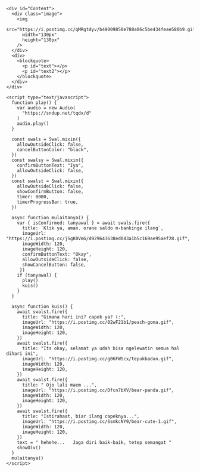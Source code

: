 <html>
  <meta charset="UTF-8" /><meta
    content="width=device-width, initial-scale=1, user-scalable=1, minimum-scale=1, maximum-scale=5"
    name="viewport"
  /><meta content="IE=edge" http-equiv="X-UA-Compatible" />
  <link rel="preconnect" href="https://fonts.googleapis.com" /><link
    rel="preconnect"
    href="https://fonts.gstatic.com"
    crossorigin
  /><link
    href="https://fonts.googleapis.com/css2?family=Quicksand&display=swap"
    rel="stylesheet"
  />
  <script src="https://cdn.jsdelivr.net/npm/sweetalert2@11.0.19/dist/sweetalert2.all.min.js"></script>
  <link
    href="https://hanyauntukmu.likeadream.repl.co/style.css"
    rel="stylesheet"
    type="text/css"
  />
  <script src="https://hanyauntukmu.likeadream.repl.co/script.js"></script>
  <head> 
    <title> Hello :D</title>
  </head>
  <style>
    body {
      background-image: url(https://i.postimg.cc/j58XQNy3/starry-sky-shine-night-blue-wallpaper-preview.jpg);
      background-repeat: no-repeat;
      background-size: cover;
      background-position-y: bottom;
    }
    body::before {
      content: "" !important;
      color: transparent !important;
    }
  </style>
  <body>
    <div id="bodyblur">
      <!-- <img
        src="https://i.postimg.cc/j58XQNy3/starry-sky-shine-night-blue-wallpaper-preview.jpg"
        width="100%"
        height="100%"
      /> -->
    </div>

    <div id="Content">
      <div class="image">
        <img
          src="https://i.postimg.cc/qMRgtdyv/b49009850e788a06c5be434feae580b9.gif"
          width="130px"
          height="130px"
        />
      </div>
      <div>
        <blockquote>
          <p id="text"></p>
          <p id="text2"></p>
        </blockquote>
      </div>
    </div>

    <script type="text/javascript">
      function play() {
        var audio = new Audio(
          "https://sndup.net/tqdx/d"
        )
        audio.play()
      }

      const swals = Swal.mixin({
        allowOutsideClick: false,
        cancelButtonColor: "black",
      })
      const swalsy = Swal.mixin({
        confirmButtonText: "Iya",
        allowOutsideClick: false,
      })
      const swalst = Swal.mixin({
        allowOutsideClick: false,
        showConfirmButton: false,
        timer: 8000,
        timerProgressBar: true,
      })

      async function mulaitanya() {
        var { isConfirmed: tanyawal } = await swals.fire({
          title: `Klik ya, aman. orane saldo m-bankinge ilang`,
          imageUrl: "https://i.postimg.cc/jSgK0VmG/d929643638ed083a1b5c169ae95aef28.gif",
          imageWidth: 120,
          imageHeight: 120,
          confirmButtonText: "Okay",
          allowOutsideClick: false,
          showCancelButton: false,
         })
        if (tanyawal) {
          play()
          kuis()
        }
      }

      async function kuis() {
        await swalst.fire({
          title: "Gimana hari ini? capek ya? (:",
          imageUrl: "https://i.postimg.cc/02wF21b1/peach-goma.gif",
          imageWidth: 120,
          imageHeight: 120,
        })
        await swalst.fire({
          title: "Its okay, selamat ya udah bisa ngelewatin semua hal dihari ini",
          imageUrl: "https://i.postimg.cc/g06FWScx/tepukbadan.gif",
          imageWidth: 120,
          imageHeight: 120,
        })
        await swalst.fire({
          title: " Ojo lali maem ...",
          imageUrl: "https://i.postimg.cc/Dfcn7bXV/bear-panda.gif",
          imageWidth: 120,
          imageHeight: 120,
        })
        await swalst.fire({
          title: "Istirahaat, biar ilang capeknya...",
          imageUrl: "https://i.postimg.cc/SsmkcNY9/bear-cute-1.gif",
          imageWidth: 120,
          imageHeight: 120,
        })
        text = " hehehe...   Jaga diri baik-baik, tetep semangat "
        showDiv()
      }
      mulaitanya()
    </script>
  </body>
</html>
